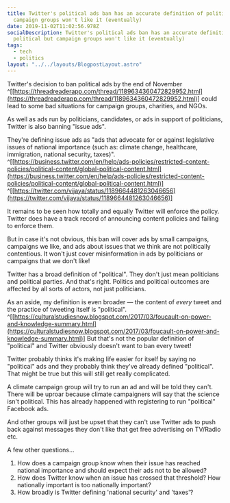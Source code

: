 ```yaml
---
title: Twitter's political ads ban has an accurate definition of political but
  campaign groups won't like it (eventually)
date: 2019-11-02T11:02:56.978Z
socialDescription: Twitter's political ads ban has an accurate definition of
  political but campaign groups won't like it (eventually)
tags:
  - tech
  - politics
layout: "../../layouts/BlogpostLayout.astro"
---
```


Twitter's decision to ban political ads by the end of November ^[[https://threadreaderapp.com/thread/1189634360472829952.html](https://threadreaderapp.com/thread/1189634360472829952.html)] could lead to some bad situations for campaign groups, charities, and NGOs.

As well as ads run by politicians, candidates, or ads in support of politicians, Twitter is also banning "issue ads".

They're defining issue ads as "ads that advocate for or against legislative issues of national importance (such as: climate change, healthcare, immigration, national security, taxes)". ^[[https://business.twitter.com/en/help/ads-policies/restricted-content-policies/political-content/global-political-content.html](https://business.twitter.com/en/help/ads-policies/restricted-content-policies/political-content/global-political-content.html)] ^[[https://twitter.com/vijaya/status/1189664481263046656](https://twitter.com/vijaya/status/1189664481263046656)]

It remains to be seen how totally and equally Twitter will enforce the policy. Twitter does have a track record of announcing content policies and failing to enforce them.

But in case it's not obvious, this ban will cover ads by small campaigns, campaigns we like, and ads about issues that we think are not politically contentious. It won't just cover misinformation in ads by politicians or campaigns that we don't like!

Twitter has a broad definition of "political". They don't just mean politicians and political parties. And that's right. Politics and political outcomes are affected by all sorts of actors, not just politicians.

As an aside, my definition is even broader — the content of _every_ tweet and the practice of tweeting itself is "political". ^[[https://culturalstudiesnow.blogspot.com/2017/03/foucault-on-power-and-knowledge-summary.html](https://culturalstudiesnow.blogspot.com/2017/03/foucault-on-power-and-knowledge-summary.html)] But that's not the popular definition of "political" and Twitter obviously doesn't want to ban every tweet!

Twitter probably thinks it's making life easier for itself by saying no "political" ads and they probably think they've already defined "political". That might be true but this will still get really complicated.

A climate campaign group will try to run an ad and will be told they can't. There will be uproar because climate campaigners will say that the science isn't political. This has already happened with registering to run "political" Facebook ads.

And other groups will just be upset that they can't use Twitter ads to push back against messages they don't like that get free advertising on TV/Radio etc.

A few other questions…

1. How does a campaign group know when their issue has reached national importance and should expect their ads not to be allowed?
2. How does Twitter know when an issue has crossed that threshold? How nationally important is too nationally important?
3. How broadly is Twitter defining 'national security' and 'taxes'?
